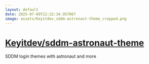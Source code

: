 ```yaml
---
layout: default
date: 2025-07-09T22:32:34.957067
image: assets/Keyitdev_sddm-astronaut-theme_cropped.png
---
```


# [Keyitdev/sddm-astronaut-theme](https://github.com/Keyitdev/sddm-astronaut-theme)

SDDM login themes with astronaut and more
